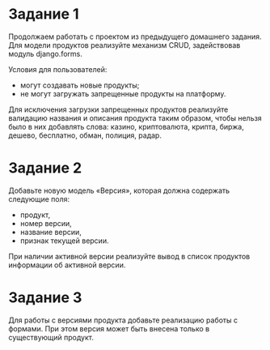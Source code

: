# Задание 1
Продолжаем работать с проектом из предыдущего домашнего задания. 
Для модели продуктов реализуйте механизм CRUD, задействовав модуль django.forms.

Условия для пользователей:

- могут создавать новые продукты;
- не могут загружать запрещенные продукты на платформу.

Для исключения загрузки запрещенных продуктов реализуйте валидацию названия и 
описания продукта таким образом, чтобы нельзя было в них добавлять слова: 
казино, криптовалюта, крипта, биржа, дешево, бесплатно, обман, полиция, радар.

# Задание 2
Добавьте новую модель «Версия», которая должна содержать следующие поля:

- продукт,
- номер версии,
- название версии,
- признак текущей версии.

При наличии активной версии реализуйте вывод в список продуктов информации об активной версии.

# Задание 3
Для работы с версиями продукта добавьте реализацию работы с формами. 
При этом версия может быть внесена только в существующий продукт.

